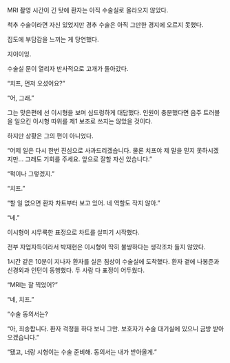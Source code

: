 MRI 촬영 시간이 긴 탓에 환자는 아직 수술실로 올라오지 않았다.

척추 수술이라면 자신 있었지만 경추 수술은 아직 그만한 경지에 오르지 못했다.

집도에 부담감을 느끼는 게 당연했다.

지이이잉.

수술실 문이 열리자 반사적으로 고개가 돌아갔다.

“치프, 먼저 오셨어요?”

“어, 그래.”

그는 맞은편에 선 이시형을 보며 심드렁하게 대답했다. 인원이 충분했다면 음주 트러블을 일으킨 이시형 따위를 제1 보조로 쓰지는 않았을 것이다.

하지만 상황은 그의 편이 아니었다.

“어제 일은 다시 한번 진심으로 사과드리겠습니다. 물론 치프야 제 말을 믿지 못하시겠지만… 그래도 기회를 주세요. 앞으로 잘할 자신 있습니다.”

“퍽이나 그렇겠지.”

“치프.”

“할 일 없으면 환자 차트부터 보고 있어. 네 역할도 작지 않아.”

“네.”

이시형이 시무룩한 표정으로 차트를 살피기 시작했다.

전부 자업자득이라서 박재현은 이시형이 딱히 불쌍하다는 생각조차 들지 않았다.

1시간 같은 10분이 지나자 환자를 실은 침상이 수술실에 도착했다. 환자 곁에 나봉준과 신경외과 인턴이 동행했다. 두 사람 다 표정이 어두웠다.

“MRI는 잘 찍었어?”

“네, 치프.”

“수술 동의서는?

“아, 죄송합니다. 환자 걱정을 하다 보니 그만. 보호자가 수술 대기실에 있으니 금방 받아오겠습니다.”

“됐고, 너랑 시형이는 수술 준비해. 동의서는 내가 받아올게.”